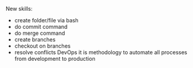 New skills:
- create folder/file via bash
- do commit command
- do merge command
- create branches
- checkout on branches
- resolve conflicts
DevOps it is methodology to automate all processes from development to production 
